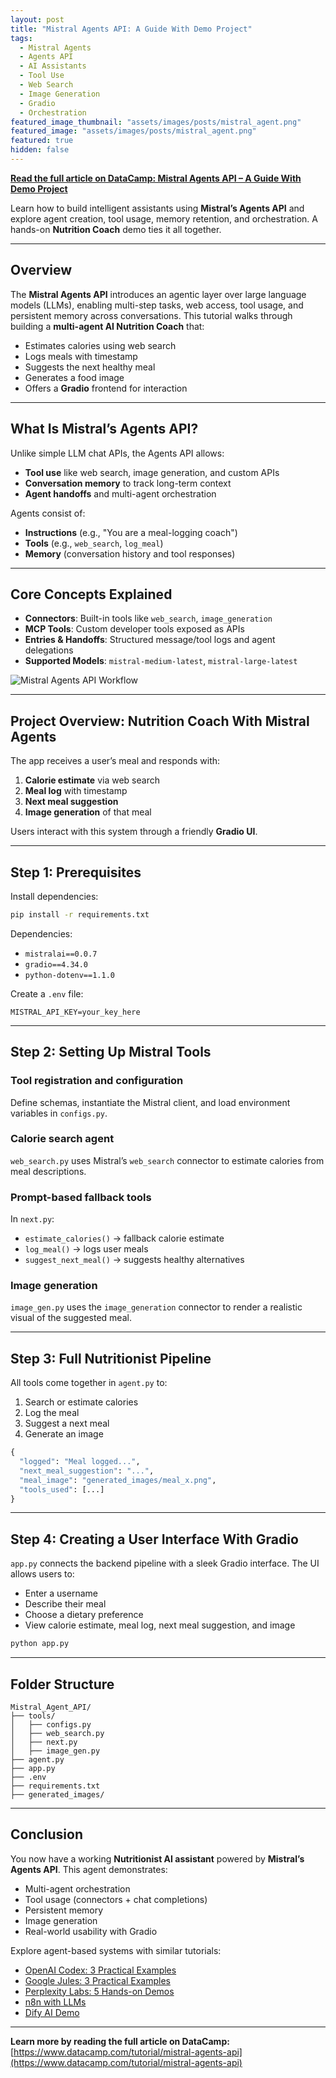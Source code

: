 ```yaml
---
layout: post
title: "Mistral Agents API: A Guide With Demo Project"
tags:
  - Mistral Agents
  - Agents API
  - AI Assistants
  - Tool Use
  - Web Search
  - Image Generation
  - Gradio
  - Orchestration
featured_image_thumbnail: "assets/images/posts/mistral_agent.png"
featured_image: "assets/images/posts/mistral_agent.png"
featured: true
hidden: false
---
```


**[Read the full article on DataCamp: Mistral Agents API – A Guide With Demo Project](https://www.datacamp.com/tutorial/mistral-agents-api)**

Learn how to build intelligent assistants using **Mistral’s Agents API** and explore agent creation, tool usage, memory retention, and orchestration. A hands-on **Nutrition Coach** demo ties it all together.

---

## Overview

The **Mistral Agents API** introduces an agentic layer over large language models (LLMs), enabling multi-step tasks, web access, tool usage, and persistent memory across conversations. This tutorial walks through building a **multi-agent AI Nutrition Coach** that:

- Estimates calories using web search
- Logs meals with timestamp
- Suggests the next healthy meal
- Generates a food image
- Offers a **Gradio** frontend for interaction

---

## What Is Mistral’s Agents API?

Unlike simple LLM chat APIs, the Agents API allows:

- **Tool use** like web search, image generation, and custom APIs
- **Conversation memory** to track long-term context
- **Agent handoffs** and multi-agent orchestration

Agents consist of:

- **Instructions** (e.g., "You are a meal-logging coach")
- **Tools** (e.g., `web_search`, `log_meal`)
- **Memory** (conversation history and tool responses)

---

## Core Concepts Explained

- **Connectors**: Built-in tools like `web_search`, `image_generation`
- **MCP Tools**: Custom developer tools exposed as APIs
- **Entries & Handoffs**: Structured message/tool logs and agent delegations
- **Supported Models**: `mistral-medium-latest`, `mistral-large-latest`

![Mistral Agents API Workflow](assets/images/posts/mistral_agents_api/mistral_architecture.png)

---

## Project Overview: Nutrition Coach With Mistral Agents

The app receives a user’s meal and responds with:

1. **Calorie estimate** via web search
2. **Meal log** with timestamp
3. **Next meal suggestion**
4. **Image generation** of that meal

Users interact with this system through a friendly **Gradio UI**.

---

## Step 1: Prerequisites

Install dependencies:

```bash
pip install -r requirements.txt
```

Dependencies:

- `mistralai==0.0.7`
- `gradio==4.34.0`
- `python-dotenv==1.1.0`

Create a `.env` file:

```env
MISTRAL_API_KEY=your_key_here
```

---

## Step 2: Setting Up Mistral Tools

### Tool registration and configuration

Define schemas, instantiate the Mistral client, and load environment variables in `configs.py`.

### Calorie search agent

`web_search.py` uses Mistral’s `web_search` connector to estimate calories from meal descriptions.

### Prompt-based fallback tools

In `next.py`:

- `estimate_calories()` → fallback calorie estimate
- `log_meal()` → logs user meals
- `suggest_next_meal()` → suggests healthy alternatives

### Image generation

`image_gen.py` uses the `image_generation` connector to render a realistic visual of the suggested meal.

---

## Step 3: Full Nutritionist Pipeline

All tools come together in `agent.py` to:

1. Search or estimate calories
2. Log the meal
3. Suggest a next meal
4. Generate an image

```python
{
  "logged": "Meal logged...",
  "next_meal_suggestion": "...",
  "meal_image": "generated_images/meal_x.png",
  "tools_used": [...]
}
```

---

## Step 4: Creating a User Interface With Gradio

`app.py` connects the backend pipeline with a sleek Gradio interface. The UI allows users to:

- Enter a username
- Describe their meal
- Choose a dietary preference
- View calorie estimate, meal log, next meal suggestion, and image

```bash
python app.py
```

---

## Folder Structure

```
Mistral_Agent_API/
├── tools/
│   ├── configs.py
│   ├── web_search.py
│   ├── next.py
│   ├── image_gen.py
├── agent.py
├── app.py
├── .env
├── requirements.txt
├── generated_images/
```

---

## Conclusion

You now have a working **Nutritionist AI assistant** powered by **Mistral’s Agents API**. This agent demonstrates:

- Multi-agent orchestration
- Tool usage (connectors + chat completions)
- Persistent memory
- Image generation
- Real-world usability with Gradio

Explore agent-based systems with similar tutorials:

- [OpenAI Codex: 3 Practical Examples](https://www.datacamp.com/tutorial/openai-codex)
- [Google Jules: 3 Practical Examples](https://www.datacamp.com/tutorial/google-jules)
- [Perplexity Labs: 5 Hands-on Demos](https://www.datacamp.com/tutorial/perplexity-labs)
- [n8n with LLMs](https://www.datacamp.com/tutorial/n8n)
- [Dify AI Demo](https://www.datacamp.com/tutorial/dify-ai)

---

**Learn more by reading the full article on DataCamp:**  
[https://www.datacamp.com/tutorial/mistral-agents-api](https://www.datacamp.com/tutorial/mistral-agents-api)
